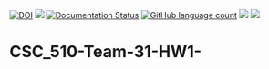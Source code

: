 [![DOI](https://zenodo.org/badge/530457912.svg)](https://zenodo.org/badge/latestdoi/530457912)
<a href="https://github.com/txt/se22"><img src="https://img.shields.io/badge/purpose-%20se-blueviolet"></a>
[![Documentation Status](https://readthedocs.org/projects/ansicolortags/badge/?version=latest)](https://github.com/CSC-510-Team-31/CSC_510-Team-31_HW1/blob/master/README.md)
[![GitHub language count](https://img.shields.io/github/languages/count/vishalveerareddy/CSC_510-Team-31_HW1?style=flat-square)](https://docs.python.org/3/)
<a href =https://github.com/CSC-510-Team-31/CSC_510-Team-31_HW1/blob/master/LICENSE><img src=https://img.shields.io/github/license/vishalveerareddy/CSC_510-Team-31_HW1></a>
<a href="https://github.com/vishalveerareddy/CSC_510-Team-31_HW1/actions"><img src="https://github.com/vishalveerareddy/CSC_510-Team-31_HW1/actions/workflows/python-app.yml/badge.svg"></a>

# CSC_510-Team-31-HW1-
